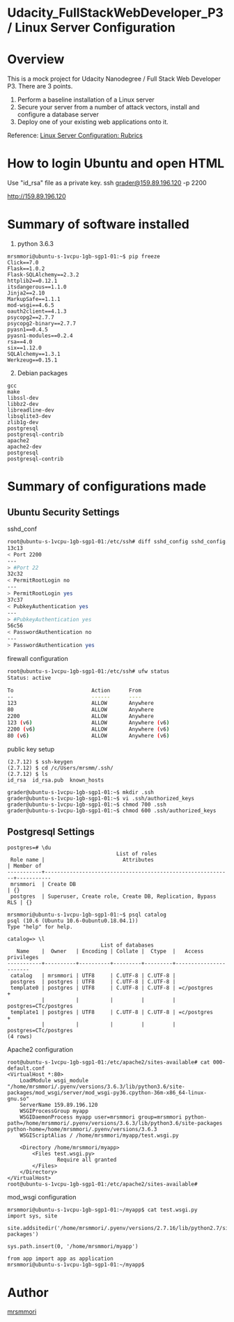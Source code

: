 Udacity_FullStackWebDeveloper_P3 / Linux Server Configuration
====

# Overview
This is a mock project for Udacity Nanodegree / Full Stack Web Developer P3.
There are 3 points.

1. Perform a baseline installation of a Linux server 
2. Secure your server from a number of attack vectors, install and configure a database server
3. Deploy one of your existing web applications onto it.

Reference: <a href="https://review.udacity.com/#!/rubrics/2007/view">Linux Server Configuration: Rubrics</a>


# How to login Ubuntu and open HTML

Use "id_rsa" file as a private key.
ssh grader@159.89.196.120 -p 2200

http://159.89.196.120

# Summary of software installed

1. python 3.6.3
```
mrsmmori@ubuntu-s-1vcpu-1gb-sgp1-01:~$ pip freeze
Click==7.0
Flask==1.0.2
Flask-SQLAlchemy==2.3.2
httplib2==0.12.1
itsdangerous==1.1.0
Jinja2==2.10
MarkupSafe==1.1.1
mod-wsgi==4.6.5
oauth2client==4.1.3
psycopg2==2.7.7
psycopg2-binary==2.7.7
pyasn1==0.4.5
pyasn1-modules==0.2.4
rsa==4.0
six==1.12.0
SQLAlchemy==1.3.1
Werkzeug==0.15.1
```

2. Debian packages
```
gcc 
make 
libssl-dev 
libbz2-dev 
libreadline-dev 
libsqlite3-dev 
zlib1g-dev
postgresql 
postgresql-contrib
apache2
apache2-dev
postgresql 
postgresql-contrib
```



# Summary of configurations made

## Ubuntu Security Settings

sshd_conf

```bash
root@ubuntu-s-1vcpu-1gb-sgp1-01:/etc/ssh# diff sshd_config sshd_config.original
13c13
< Port 2200
---
> #Port 22
32c32
< PermitRootLogin no
---
> PermitRootLogin yes
37c37
< PubkeyAuthentication yes
---
> #PubkeyAuthentication yes
56c56
< PasswordAuthentication no
---
> PasswordAuthentication yes
```

firewall configuration

```bash
root@ubuntu-s-1vcpu-1gb-sgp1-01:/etc/ssh# ufw status
Status: active

To                         Action      From
--                         ------      ----
123                        ALLOW       Anywhere
80                         ALLOW       Anywhere
2200                       ALLOW       Anywhere
123 (v6)                   ALLOW       Anywhere (v6)
2200 (v6)                  ALLOW       Anywhere (v6)
80 (v6)                    ALLOW       Anywhere (v6)

```

public key setup
```
(2.7.12) $ ssh-keygen
(2.7.12) $ cd /c/Users/mrsmm/.ssh/
(2.7.12) $ ls
id_rsa  id_rsa.pub  known_hosts

grader@ubuntu-s-1vcpu-1gb-sgp1-01:~$ mkdir .ssh
grader@ubuntu-s-1vcpu-1gb-sgp1-01:~$ vi .ssh/authorized_keys
grader@ubuntu-s-1vcpu-1gb-sgp1-01:~$ chmod 700 .ssh
grader@ubuntu-s-1vcpu-1gb-sgp1-01:~$ chmod 600 .ssh/authorized_keys
```

## Postgresql Settings

```
postgres=# \du
                                   List of roles
 Role name |                         Attributes                         | Member of
-----------+------------------------------------------------------------+-----------
 mrsmmori  | Create DB                                                  | {}
 postgres  | Superuser, Create role, Create DB, Replication, Bypass RLS | {}

mrsmmori@ubuntu-s-1vcpu-1gb-sgp1-01:~$ psql catalog
psql (10.6 (Ubuntu 10.6-0ubuntu0.18.04.1))
Type "help" for help.

catalog=> \l
                              List of databases
   Name    |  Owner   | Encoding | Collate |  Ctype  |   Access privileges
-----------+----------+----------+---------+---------+-----------------------
 catalog   | mrsmmori | UTF8     | C.UTF-8 | C.UTF-8 |
 postgres  | postgres | UTF8     | C.UTF-8 | C.UTF-8 |
 template0 | postgres | UTF8     | C.UTF-8 | C.UTF-8 | =c/postgres          +
           |          |          |         |         | postgres=CTc/postgres
 template1 | postgres | UTF8     | C.UTF-8 | C.UTF-8 | =c/postgres          +
           |          |          |         |         | postgres=CTc/postgres
(4 rows)

```

Apache2 configuration
```
root@ubuntu-s-1vcpu-1gb-sgp1-01:/etc/apache2/sites-available# cat 000-default.conf
<VirtualHost *:80>
    LoadModule wsgi_module "/home/mrsmmori/.pyenv/versions/3.6.3/lib/python3.6/site-packages/mod_wsgi/server/mod_wsgi-py36.cpython-36m-x86_64-linux-gnu.so"
    ServerName 159.89.196.120
    WSGIProcessGroup myapp
    WSGIDaemonProcess myapp user=mrsmmori group=mrsmmori python-path=/home/mrsmmori/.pyenv/versions/3.6.3/lib/python3.6/site-packages python-home=/home/mrsmmori/.pyenv/versions/3.6.3
    WSGIScriptAlias / /home/mrsmmori/myapp/test.wsgi.py

    <Directory /home/mrsmmori/myapp>
        <Files test.wsgi.py>
                Require all granted
        </Files>
    </Directory>
</VirtualHost>
root@ubuntu-s-1vcpu-1gb-sgp1-01:/etc/apache2/sites-available#
```

mod_wsgi configuration
```
mrsmmori@ubuntu-s-1vcpu-1gb-sgp1-01:~/myapp$ cat test.wsgi.py
import sys, site

site.addsitedir('/home/mrsmmori/.pyenv/versions/2.7.16/lib/python2.7/site-packages')

sys.path.insert(0, '/home/mrsmmori/myapp')

from app import app as application
mrsmmori@ubuntu-s-1vcpu-1gb-sgp1-01:~/myapp$
```



# Author

[mrsmmori](https://github.com/mrsmmori)

